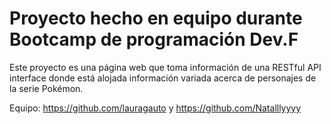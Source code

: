 # Proyecto hecho en equipo durante Bootcamp de programación Dev.F

Este proyecto es una página web que toma información de una RESTful API interface donde está alojada información variada acerca de personajes de la serie Pokémon.

Equipo: https://github.com/lauragauto y https://github.com/Natalllyyyy

